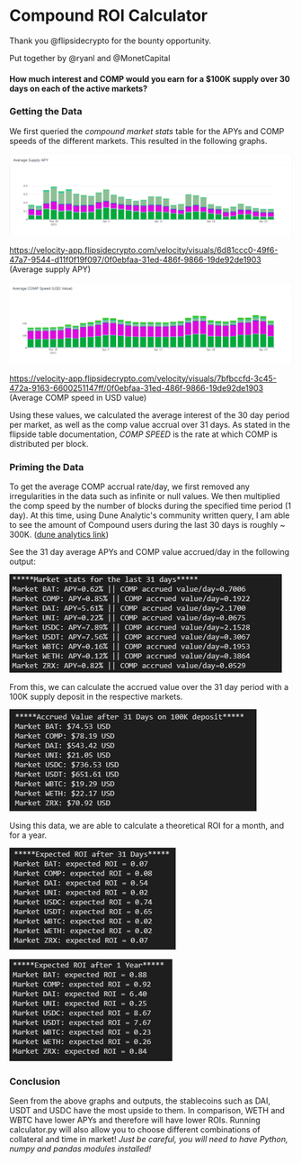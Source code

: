 # Compound ROI Calculator

Thank you @flipsidecrypto for the bounty opportunity.

Put together by @ryanl and @MonetCapital

#### How much interest and COMP would you earn for a $100K supply over 30 days on each of the active markets?

### Getting the Data
We first queried the *compound market stats* table for the APYs and COMP speeds of the different markets. This resulted in the following graphs.

![Average supply APY](/outputs/apy.png)

https://velocity-app.flipsidecrypto.com/velocity/visuals/6d81ccc0-49f6-47a7-9544-d11f0f19f097/0f0ebfaa-31ed-486f-9866-19de92de1903
(Average supply APY)

![Average COMP speed (USD)](/outputs/average_comp.png)

https://velocity-app.flipsidecrypto.com/velocity/visuals/7bfbccfd-3c45-472a-9163-6600251147ff/0f0ebfaa-31ed-486f-9866-19de92de1903
(Average COMP speed in USD value)

Using these values, we calculated the average interest of the 30 day period per market, as well as the comp value accrual over 31 days. As stated in the 
flipside table documentation, *COMP SPEED* is the rate at which COMP is distributed per block.

### Priming the Data
To get the average COMP accrual rate/day, we first removed any irregularities in the data such as infinite or null values. We then multiplied the comp
speed by the number of blocks during the specified time period (1 day). At this time, using Dune Analytic's community written query, I am able to see the amount
of Compound users during the last 30 days is roughly ~ 300K. ([dune analytics link](https://duneanalytics.com/queries/1010/5530?fbclid=IwAR3TcBocoadY20EPwStW6LcG8PdecVd4Zo2TyyfUIPlm2tMfPM1QuyoKjtk))

See the 31 day average APYs and COMP value accrued/day in the following output:

![Average APY and COMP](/outputs/market_interests.png)

From this, we can calculate the accrued value over the 31 day period with a 100K supply deposit in the respective markets.

![Value](/outputs/accrued_value.png)

Using this data, we are able to calculate a theoretical ROI for a month, and for a year.

![ROI Month](/outputs/roi_month.png)

![ROI Year](/outputs/roi_year.png)

### Conclusion
Seen from the above graphs and outputs, the stablecoins such as DAI, USDT and USDC have the most upside to them. In comparison, WETH and WBTC have lower APYs and therefore will have lower ROIs.
Running calculator.py will also allow you to choose different combinations of collateral and time in market! *Just be careful, you will need to have Python, numpy and pandas modules installed!*
